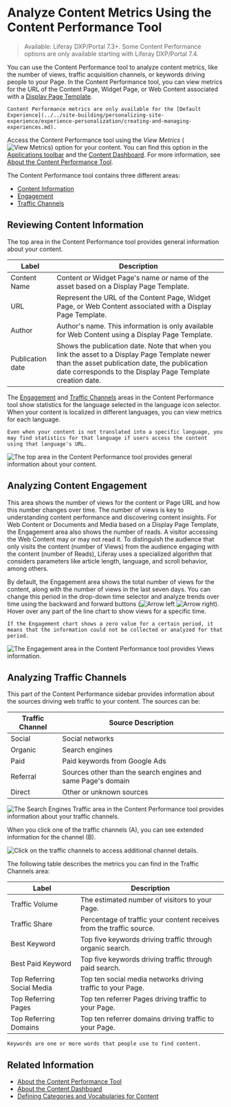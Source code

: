 # Analyze Content Metrics Using the Content Performance Tool

> Available: Liferay DXP/Portal 7.3+. Some Content Performance options are only available starting with Liferay DXP/Portal 7.4.

You can use the Content Performance tool to analyze content metrics, like the number of views, traffic acquisition channels, or keywords driving people to your Page. In the Content Performance tool, you can view metrics for the URL of the Content Page, Widget Page, or Web Content associated with a [Display Page Template](../../site-building/displaying-content/using-display-page-templates/publishing-content-with-display-pages.md).

```{important}
Content Performance metrics are only available for the [Default Experience](../../site-building/personalizing-site-experience/experience-personalization/creating-and-managing-experiences.md).
```

Access the Content Performance tool using the *View Metrics* (![View Metrics](../../images/icon-analytics.png)) option for your content. You can find this option in the [Applications toolbar](../../getting-started/navigating-dxp.md#applications-bar) and the [Content Dashboard](../content-dashboard/about-the-content-dashboard.md). For more information, see [About the Content Performance Tool](./about-the-content-performance-tool.md).

The Content Performance tool contains three different areas:

- [Content Information](#reviewing-content-information)
- [Engagement](#analyzing-content-engagement)
- [Traffic Channels](#analyzing-traffic-channels)

## Reviewing Content Information

The top area in the Content Performance tool provides general information about your content.

| Label | Description |
| --- | --- |
| Content Name | Content or Widget Page's name or name of the asset based on a Display Page Template. |
| URL | Represent the URL of the Content Page, Widget Page, or Web Content associated with a Display Page Template. |
| Author | Author's name. This information is only available for Web Content using a Display Page Template. |
| Publication date | Shows the publication date. Note that when you link the asset to a Display Page Template newer than the asset publication date, the publication date corresponds to the Display Page Template creation date. |

The [Engagement](#analyzing-content-engagement) and [Traffic Channels](#analyzing-traffic-channels) areas in the Content Performance tool show statistics for the language selected in the language icon selector. When your content is localized in different languages, you can view metrics for each language.

```{note}
Even when your content is not translated into a specific language, you may find statistics for that language if users access the content using that language's URL.
```

![The top area in the Content Performance tool provides general information about your content.](./analyze-content-metrics-using-content-performance-tool/images/05.png)

## Analyzing Content Engagement

This area shows the number of views for the content or Page URL and how this number changes over time. The number of views is key to understanding content performance and discovering content insights. For Web Content or Documents and Media based on a Display Page Template, the Engagement area also shows the number of reads. A visitor accessing the Web Content may or may not read it. To distinguish the audience that only visits the content (number of Views) from the audience engaging with the content (number of Reads), Liferay uses a specialized algorithm that considers parameters like article length, language, and scroll behavior, among others.

By default, the Engagement area shows the total number of views for the content, along with the number of views in the last seven days. You can change this period in the drop-down time selector and analyze trends over time using the backward and forward buttons (![Arrow left](../../images/icon-angle-left.png) ![Arrow right](../../images/icon-angle-right.png)). Hover over any part of the line chart to show views for a specific time.

```{note}
If the Engagement chart shows a zero value for a certain period, it means that the information could not be collected or analyzed for that period.
```

![The Engagement area in the Content Performance tool provides Views information.](./analyze-content-metrics-using-content-performance-tool/images/07.png)

## Analyzing Traffic Channels

This part of the Content Performance sidebar provides information about the sources driving web traffic to your content. The sources can be:

| Traffic Channel | Source Description |
| --- | --- |
| Social | Social networks |
| Organic | Search engines |
| Paid | Paid keywords from Google Ads |
| Referral | Sources other than the search engines and same Page's domain |
| Direct | Other or unknown sources |

![The Search Engines Traffic area in the Content Performance tool provides information about your traffic channels.](./analyze-content-metrics-using-content-performance-tool/images/06.png)

When you click one of the traffic channels (A), you can see extended information for the channel (B).

![Click on the traffic channels to access additional channel details.](./analyze-content-metrics-using-content-performance-tool/images/02.png)

The following table describes the metrics you can find in the Traffic Channels area:

| Label | Description |
| --- | --- |
| Traffic Volume | The estimated number of visitors to your Page. |
| Traffic Share | Percentage of traffic your content receives from the traffic source. |
| Best Keyword | Top five keywords driving traffic through organic search. |
| Best Paid Keyword | Top five keywords driving traffic through paid search. |
| Top Referring Social Media | Top ten social media networks driving traffic to your Page. |
| Top Referring Pages | Top ten referrer Pages driving traffic to your Page. |
| Top Referring Domains | Top ten referrer domains driving traffic to your Page. |

```{note}
Keywords are one or more words that people use to find content.
```

## Related Information

- [About the Content Performance Tool](./about-the-content-performance-tool.md)
- [About the Content Dashboard](../content-dashboard/about-the-content-dashboard.md)
- [Defining Categories and Vocabularies for Content](../tags-and-categories/defining-categories-and-vocabularies-for-content.md)
